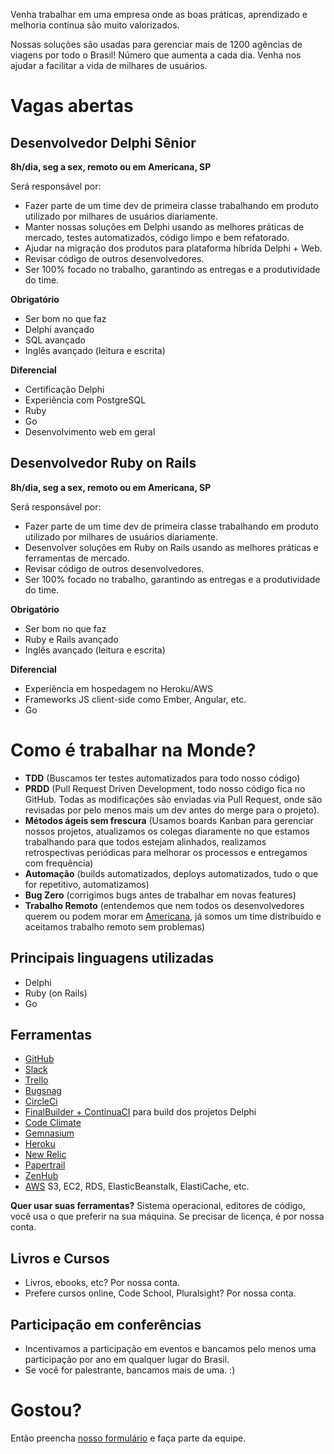 Venha trabalhar em uma empresa onde as boas práticas, aprendizado e melhoria contínua são muito valorizados.

Nossas soluções são usadas para gerenciar mais de 1200 agências de viagens por todo o Brasil! Número que aumenta a cada dia. Venha nos ajudar a facilitar a vida de milhares de usuários.

Vagas abertas
=============

Desenvolvedor Delphi Sênior
---------------------------
**8h/dia, seg a sex, remoto ou em Americana, SP**

Será responsável por:

- Fazer parte de um time dev de primeira classe trabalhando em produto utilizado por milhares de usuários diariamente.
- Manter nossas soluções em Delphi usando as melhores práticas de mercado, testes automatizados, código limpo e bem refatorado.
- Ajudar na migração dos produtos para plataforma híbrida Delphi + Web.
- Revisar código de outros desenvolvedores.
- Ser 100% focado no trabalho, garantindo as entregas e a produtividade do time.

**Obrigatório**

- Ser bom no que faz
- Delphi avançado
- SQL avançado
- Inglês avançado (leitura e escrita)

**Diferencial**

- Certificação Delphi
- Experiência com PostgreSQL
- Ruby
- Go
- Desenvolvimento web em geral

Desenvolvedor Ruby on Rails
---------------------------
**8h/dia, seg a sex, remoto ou em Americana, SP**

Será responsável por:

- Fazer parte de um time dev de primeira classe trabalhando em produto utilizado por milhares de usuários diariamente.
- Desenvolver soluções em Ruby on Rails usando as melhores práticas e ferramentas de mercado.
- Revisar código de outros desenvolvedores.
- Ser 100% focado no trabalho, garantindo as entregas e a produtividade do time.

**Obrigatório**

- Ser bom no que faz
- Ruby e Rails avançado
- Inglês avançado (leitura e escrita)

**Diferencial**
- Experiência em hospedagem no Heroku/AWS
- Frameworks JS client-side como Ember, Angular, etc.
- Go

Como é trabalhar na Monde?
==========================
- **TDD** (Buscamos ter testes automatizados para todo nosso código)
- **PRDD** (Pull Request Driven Development, todo nosso código fica no GitHub. Todas as modificações são enviadas via Pull Request, onde são revisadas por pelo menos mais um dev antes do merge para o projeto).
- **Métodos ágeis sem frescura** (Usamos boards Kanban para gerenciar nossos projetos, atualizamos os colegas diaramente no que estamos trabalhando para que todos estejam alinhados, realizamos retrospectivas periódicas para melhorar os processos e entregamos com frequência)
- **Automação** (builds automatizados, deploys automatizados, tudo o que for repetitivo, automatizamos)
- **Bug Zero** (corrigimos bugs antes de trabalhar em novas features)
- **Trabalho Remoto** (entendemos que nem todos os desenvolvedores querem ou podem morar em [Americana](http://pt.wikipedia.org/wiki/Americana), já somos um time distribuído e aceitamos trabalho remoto sem problemas)

Principais linguagens utilizadas
----------------
- Delphi
- Ruby (on Rails)
- Go

Ferramentas
------------------
- [GitHub](https://github.com/)
- [Slack](https://slack.com)
- [Trello](https://trello.com/)
- [Bugsnag](https://bugsnag.com/)
- [CircleCi](http://circleci.com)
- [FinalBuilder + ContinuaCI](https://www.finalbuilder.com/continua-ci) para build dos projetos Delphi
- [Code Climate](https://codeclimate.com)
- [Gemnasium](https://gemnasium.com)
- [Heroku](https://www.heroku.com)
- [New Relic](http://newrelic.com/)
- [Papertrail](https://papertrailapp.com/)
- [ZenHub](https://www.zenhub.io/)
- [AWS](http://aws.amazon.com/pt/) S3, EC2, RDS, ElasticBeanstalk, ElastiCache, etc.

**Quer usar suas ferramentas?** Sistema operacional, editores de código, você usa o que preferir na sua máquina. Se precisar de licença, é por nossa conta.

Livros e Cursos
------
- Livros, ebooks, etc? Por nossa conta.
- Prefere cursos online, Code School, Pluralsight? Por nossa conta.

Participação em conferências
-------
- Incentivamos a participação em eventos e bancamos pelo menos uma participação por ano em qualquer lugar do Brasil.
- Se você for palestrante, bancamos mais de uma. :)

Gostou?
=======
Então preencha [nosso formulário](http://trabalhe-conosco.monde.com.br) e faça parte da equipe.
